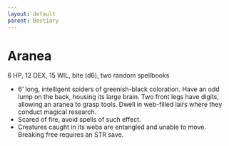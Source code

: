 ```yaml
---
layout: default
parent: Bestiary
---
```


# Aranea

6 HP, 12 DEX, 15 WIL, bite (d6), two random spellbooks

- 6’ long, intelligent spiders of greenish-black coloration. Have an odd lump on the back, housing its large brain. Two front legs have digits, allowing an aranea to grasp tools. Dwell in web-filled lairs where they conduct magical research.
- Scared of fire, avoid spells of such effect.
- Creatures caught in its webs are entangled and unable to move. Breaking free requires an STR save.
